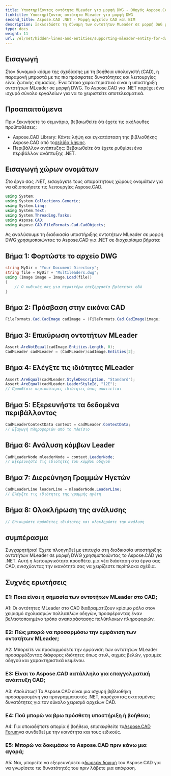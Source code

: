 ```yaml
---
title: Υποστηρίζοντας οντότητα MLeader για μορφή DWG - Οδηγός Aspose.CAD
linktitle: Υποστηρίζοντας οντότητα MLeader για μορφή DWG
second_title: Aspose.CAD .NET - Μορφή αρχείου CAD και BIM
description: Ξεκλειδώστε τη δύναμη των οντοτήτων MLeader σε μορφή DWG με το Aspose.CAD για .NET. Αναβαθμίστε τα έργα σας CAD χωρίς κόπο.
type: docs
weight: 11
url: /el/net/hidden-lines-and-entities/supporting-mleader-entity-for-dwg-format/
---
```

## Εισαγωγή

Στον δυναμικό κόσμο της σχεδίασης με τη βοήθεια υπολογιστή (CAD), η παραμονή μπροστά με τις πιο πρόσφατες δυνατότητες και λειτουργίες είναι ζωτικής σημασίας. Ένα τέτοιο χαρακτηριστικό είναι η υποστήριξη οντοτήτων MLeader σε μορφή DWG. Το Aspose.CAD για .NET παρέχει ένα ισχυρό σύνολο εργαλείων για να το χειριστείτε αποτελεσματικά.

## Προαπαιτούμενα

Πριν ξεκινήσετε το σεμινάριο, βεβαιωθείτε ότι έχετε τις ακόλουθες προϋποθέσεις:

-  Aspose.CAD Library: Κάντε λήψη και εγκατάσταση της βιβλιοθήκης Aspose.CAD από το[σελίδα λήψης](https://releases.aspose.com/cad/net/).
- Περιβάλλον ανάπτυξης: Βεβαιωθείτε ότι έχετε ρυθμίσει ένα περιβάλλον ανάπτυξης .NET.

## Εισαγωγή χώρων ονομάτων

Στο έργο σας .NET, εισαγάγετε τους απαραίτητους χώρους ονομάτων για να αξιοποιήσετε τις λειτουργίες Aspose.CAD.

```csharp
using System;
using System.Collections.Generic;
using System.Linq;
using System.Text;
using System.Threading.Tasks;
using Aspose.CAD;
using Aspose.CAD.FileFormats.Cad.CadObjects;
```

Ας αναλύσουμε τη διαδικασία υποστήριξης οντοτήτων MLeader σε μορφή DWG χρησιμοποιώντας το Aspose.CAD για .NET σε διαχειρίσιμα βήματα:

## Βήμα 1: Φορτώστε το αρχείο DWG

```csharp
string MyDir = "Your Document Directory";
string file = MyDir + "Multileaders.dwg";
using (Image image = Image.Load(file))
{
    // Ο κωδικός σας για περαιτέρω επεξεργασία βρίσκεται εδώ
}
```

## Βήμα 2: Πρόσβαση στην εικόνα CAD

```csharp
FileFormats.Cad.CadImage cadImage = (FileFormats.Cad.CadImage)image;
```

## Βήμα 3: Επικύρωση οντοτήτων MLeader

```csharp
Assert.AreNotEqual(cadImage.Entities.Length, 0);
CadMLeader cadMLeader = (CadMLeader)cadImage.Entities[2];
```

## Βήμα 4: Ελέγξτε τις ιδιότητες MLeader

```csharp
Assert.AreEqual(cadMLeader.StyleDescription, "Standard");
Assert.AreEqual(cadMLeader.LeaderStyleId, "12E");
// Προσθέστε περισσότερες ιδιότητες όπως απαιτείται
```

## Βήμα 5: Εξερευνήστε τα δεδομένα περιβάλλοντος

```csharp
CadMLeaderContextData context = cadMLeader.ContextData;
// Εξαγωγή πληροφοριών από το πλαίσιο
```

## Βήμα 6: Ανάλυση κόμβων Leader

```csharp
CadMLeaderNode mleaderNode = context.LeaderNode;
// Εξερευνήστε τις ιδιότητες του κόμβου οδηγού
```

## Βήμα 7: Διερεύνηση Γραμμών Ηγετών

```csharp
CadMLeaderLine leaderLine = mleaderNode.LeaderLine;
// Ελέγξτε τις ιδιότητες της γραμμής ηγέτη
```

## Βήμα 8: Ολοκλήρωση της ανάλυσης

```csharp
// Επικυρώστε πρόσθετες ιδιότητες και ολοκληρώστε την ανάλυση
```

## συμπέρασμα

Συγχαρητήρια! Έχετε πλοηγηθεί με επιτυχία στη διαδικασία υποστήριξης οντοτήτων MLeader σε μορφή DWG χρησιμοποιώντας το Aspose.CAD για .NET. Αυτή η λειτουργικότητα προσθέτει μια νέα διάσταση στα έργα σας CAD, ενισχύοντας την ικανότητά σας να χειρίζεστε περίπλοκα σχέδια.

## Συχνές ερωτήσεις

### Ε1: Ποια είναι η σημασία των οντοτήτων MLeader στο CAD;

A1: Οι οντότητες MLeader στο CAD διαδραματίζουν κρίσιμο ρόλο στον χειρισμό σχολιασμών πολλαπλών οδηγών, προσφέροντας έναν βελτιστοποιημένο τρόπο αναπαράστασης πολύπλοκων πληροφοριών.

### Ε2: Πώς μπορώ να προσαρμόσω την εμφάνιση των οντοτήτων MLeader;

A2: Μπορείτε να προσαρμόσετε την εμφάνιση των οντοτήτων MLeader προσαρμόζοντας διάφορες ιδιότητες όπως στυλ, αιχμές βελών, γραμμές οδηγού και χαρακτηριστικά κειμένου.

### Ε3: Είναι το Aspose.CAD κατάλληλο για επαγγελματική ανάπτυξη CAD;

Α3: Απολύτως! Το Aspose.CAD είναι μια ισχυρή βιβλιοθήκη προσαρμοσμένη για προγραμματιστές .NET, παρέχοντας εκτεταμένες δυνατότητες για τον εύκολο χειρισμό αρχείων CAD.

### Ε4: Πού μπορώ να βρω πρόσθετη υποστήριξη ή βοήθεια;

A4: Για οποιαδήποτε απορία ή βοήθεια, επισκεφθείτε το[Aspose.CAD Forum](https://forum.aspose.com/c/cad/19)να συνδεθεί με την κοινότητα και τους ειδικούς.

### Ε5: Μπορώ να δοκιμάσω το Aspose.CAD πριν κάνω μια αγορά;

 A5: Ναι, μπορείτε να εξερευνήσετε α[δωρεάν δοκιμή](https://releases.aspose.com/) του Aspose.CAD για να γνωρίσετε τις δυνατότητές του πριν λάβετε μια απόφαση.